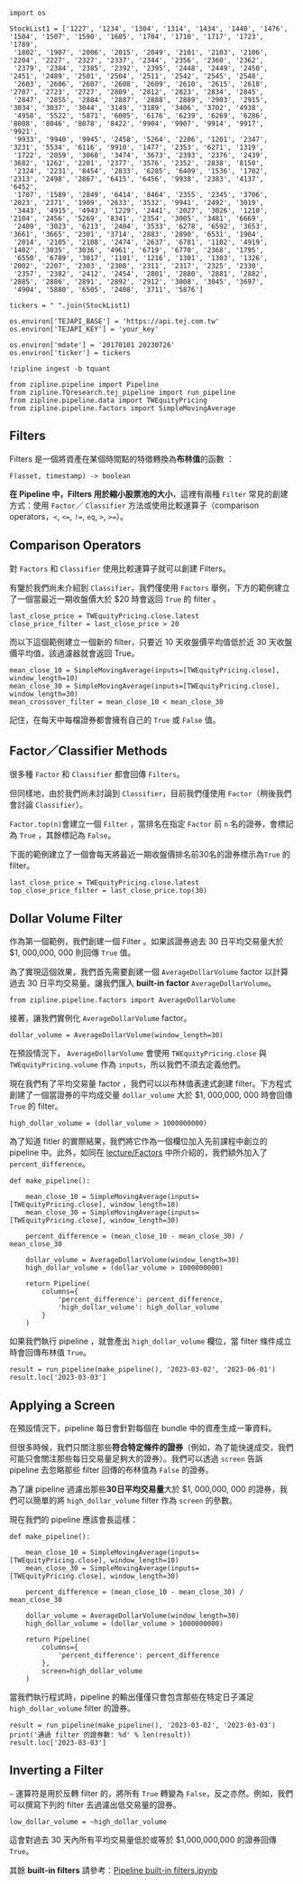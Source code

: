 ```
import os 

StockList1 = ['1227', '1234', '1304', '1314', '1434', '1440', '1476', '1504', '1507', '1590', '1605', '1704', '1710', '1717', '1723', '1789',
 '1802', '1907', '2006', '2015', '2049', '2101', '2103', '2106', '2204', '2227', '2327', '2337', '2344', '2356', '2360', '2362',
 '2379', '2384', '2385', '2392', '2395', '2448', '2449', '2450', '2451', '2489', '2501', '2504', '2511', '2542', '2545', '2548',
 '2603', '2606', '2607', '2608', '2609', '2610', '2615', '2618', '2707', '2723', '2727', '2809', '2812', '2823', '2834', '2845',
 '2847', '2855', '2884', '2887', '2888', '2889', '2903', '2915', '3034', '3037', '3044', '3149', '3189', '3406', '3702', '4938',
 '4958', '5522', '5871', '6005', '6176', '6239', '6269', '6286', '8008', '8046', '8078', '8422', '9904', '9907', '9914', '9917', '9921',
 '9933', '9940', '9945', '2458', '5264', '2206', '1201', '2347', '3231', '5534', '6116', '9910', '1477', '2353', '6271', '1319',
 '1722', '2059', '3060', '3474', '3673', '2393', '2376', '2439', '3682', '1262', '2201', '2377', '3576', '2352', '2838', '8150',
 '2324', '2231', '8454', '2833', '6285', '6409', '1536', '1702', '2313', '2498', '2867', '6415', '6456', '9938', '2383', '4137', '6452',
 '1707', '1589', '2849', '6414', '8464', '2355', '2345', '3706', '2023', '2371', '1909', '2633', '3532', '9941', '2492', '3019',
 '3443', '4915', '4943', '1229', '2441', '2027', '3026', '1210', '2104', '2456', '5269', '8341', '2354', '3005', '3481', '6669',
 '2409', '3023', '6213', '2404', '3533', '6278', '6592', '3653', '3661', '3665', '2301', '3714', '2883', '2890', '6531', '1904',
 '2014', '2105', '2108', '2474', '2637', '6781', '1102', '4919', '1402', '3035', '3036', '4961', '6719', '6770', '2368', '1795',
 '6550', '6789', '3017', '1101', '1216', '1301', '1303', '1326', '2002', '2207', '2303', '2308', '2311', '2317', '2325', '2330',
 '2357', '2382', '2412', '2454', '2801', '2880', '2881', '2882', '2885', '2886', '2891', '2892', '2912', '3008', '3045', '3697',
 '4904', '5880', '6505', '2408', '3711', '5876']

tickers = " ".join(StockList1)

os.environ['TEJAPI_BASE'] = 'https://api.tej.com.tw'
os.environ['TEJAPI_KEY'] = 'your_key'

os.environ['mdate'] = '20170101 20230726'
os.environ['ticker'] = tickers

!zipline ingest -b tquant

from zipline.pipeline import Pipeline
from zipline.TQresearch.tej_pipeline import run_pipeline
from zipline.pipeline.data import TWEquityPricing
from zipline.pipeline.factors import SimpleMovingAverage
```

## Filters
Filters 是一個將資產在某個時間點的特徵轉換為**布林值**的函數 ：

```
F(asset, timestamp) -> boolean
```
**在 Pipeline 中，Filters 用於縮小股票池的大小**，這裡有兩種 `Filter` 常見的創建方式：使用 `Factor`／ `Classifier` 方法或使用比較運算子（comparison operators，`<`, `<=`, `!=`, `eq`, `>`, `>=`）。

## Comparison Operators
對 `Factors` 和 `Classifier` 使用比較運算子就可以創建 Filters。

有鑒於我們尚未介紹到 `Classifier`，我們僅使用 `Factors` 舉例，下方的範例建立了一個當最近一期收盤價大於 $20 時會返回 `True` 的 filter 。

```
last_close_price = TWEquityPricing.close.latest
close_price_filter = last_close_price > 20
```

而以下這個範例建立一個新的 filter，只要近 10 天收盤價平均值低於近 30 天收盤價平均值，該過濾器就會返回 True。

```
mean_close_10 = SimpleMovingAverage(inputs=[TWEquityPricing.close], window_length=10)
mean_close_30 = SimpleMovingAverage(inputs=[TWEquityPricing.close], window_length=30)
mean_crossover_filter = mean_close_10 < mean_close_30
```

記住，在每天中每檔證券都會擁有自己的 `True` 或 `False` 值。

## Factor／Classifier Methods
很多種 `Factor` 和 `Classifier` 都會回傳 `Filters`。

但同樣地，由於我們尚未討論到 `Classifier`，目前我們僅使用 `Factor`（稍後我們會討論 `Classifier`）。

`Factor.top(n)`會建立一個 `Filter` ，當排名在指定 `Factor` 前 `n` 名的證券，會標記為 `True` ，其餘標記為 `False`。

下面的範例建立了一個會每天將最近一期收盤價排名前30名的證券標示為`True` 的filter。

```
last_close_price = TWEquityPricing.close.latest
top_close_price_filter = last_close_price.top(30)
```

## Dollar Volume Filter
作為第一個範例，我們創建一個 Filter 。如果該證券過去 30 日平均交易量大於 $1, 000,000, 000 則回傳 `True` 值。

為了實現這個效果，我們首先需要創建一個 `AverageDollarVolume` factor 以計算過去 30 日平均交易量。讓我們匯入 __built-in factor__ `AverageDollarVolume`。

```
from zipline.pipeline.factors import AverageDollarVolume
```

接著，讓我們實例化 `AverageDollarVolume` factor。

```
dollar_volume = AverageDollarVolume(window_length=30)
```

在預設情況下， `AverageDollarVolume` 會使用 `TWEquityPricing.close` 與 `TWEquityPricing.volume` 作為 `inputs`，所以我們不須去定義他們。

現在我們有了平均交易量 factor ，我們可以以布林值表達式創建 filter。下方程式創建了一個當證券的平均成交量 `dollar_volume` 大於 $1, 000,000, 000 時會回傳 `True` 的 filter。

```
high_dollar_volume = (dollar_volume > 1000000000)
```

為了知道 fitler 的實際結果，我們將它作為一個欄位加入先前課程中創立的 pipeline 中。此外，如同在 [lecture/Factors](https://github.com/tejtw/TQuant-Lab/blob/main/lecture/Factors.ipynb) 中所介紹的，我們額外加入了`percent_difference`。

```
def make_pipeline():

    mean_close_10 = SimpleMovingAverage(inputs=[TWEquityPricing.close], window_length=10)
    mean_close_30 = SimpleMovingAverage(inputs=[TWEquityPricing.close], window_length=30)

    percent_difference = (mean_close_10 - mean_close_30) / mean_close_30
    
    dollar_volume = AverageDollarVolume(window_length=30)
    high_dollar_volume = (dollar_volume > 1000000000)

    return Pipeline(
        columns={
            'percent_difference': percent_difference,            
            'high_dollar_volume': high_dollar_volume
        }
    )
```

如果我們執行 pipeline ，就會產出 `high_dollar_volume` 欄位，當 filter 條件成立時會回傳布林值 `True`。

```
result = run_pipeline(make_pipeline(), '2023-03-02', '2023-06-01')
result.loc['2023-03-03']
```

## Applying a Screen
在預設情況下，pipeline 每日會針對每個在 bundle 中的資產生成一筆資料。

但很多時候，我們只關注那些**符合特定條件的證券**（例如，為了能快速成交，我們可能只會關注那些每日交易量足夠大的證券）。我們可以透過 `screen` 告訴 pipeline 去忽略那些 filter 回傳的布林值為 `False` 的證券。  
  
為了讓 pipeline 過濾出那些**30日平均交易量**大於 $1, 000,000, 000 的證券，我們可以簡單的將 `high_dollar_volume` filter 作為 `screen` 的參數。

現在我們的 pipeline 應該會長這樣：

```
def make_pipeline():

    mean_close_10 = SimpleMovingAverage(inputs=[TWEquityPricing.close], window_length=10)
    mean_close_30 = SimpleMovingAverage(inputs=[TWEquityPricing.close], window_length=30)

    percent_difference = (mean_close_10 - mean_close_30) / mean_close_30
    
    dollar_volume = AverageDollarVolume(window_length=30)
    high_dollar_volume = (dollar_volume > 1000000000)

    return Pipeline(
        columns={
            'percent_difference': percent_difference
        },
        screen=high_dollar_volume
    )
```

當我們執行程式時，pipeline 的輸出僅僅只會包含那些在特定日子滿足 `high_dollar_volume` filter 的證券。

```
result = run_pipeline(make_pipeline(), '2023-03-02', '2023-03-03')
print('通過 filter 的證券數: %d' % len(result))
result.loc['2023-03-03']
```

## Inverting a Filter
`~` 運算符是用於反轉 filter 的，將所有 `True` 轉變為 `False`，反之亦然。例如，我們可以撰寫下列的 filter 去過濾出低交易量的證券。

```
low_dollar_volume = ~high_dollar_volume
```

這會對過去 30 天內所有平均交易量低於或等於 $1,000,000,000 的證券回傳 `True`。

其餘 __built-in filters__ 請參考：[Pipeline built-in filters.ipynb](https://github.com/tejtw/TQuant-Lab/blob/main/lecture/Pipeline%20built-in%20filters.ipynb)
